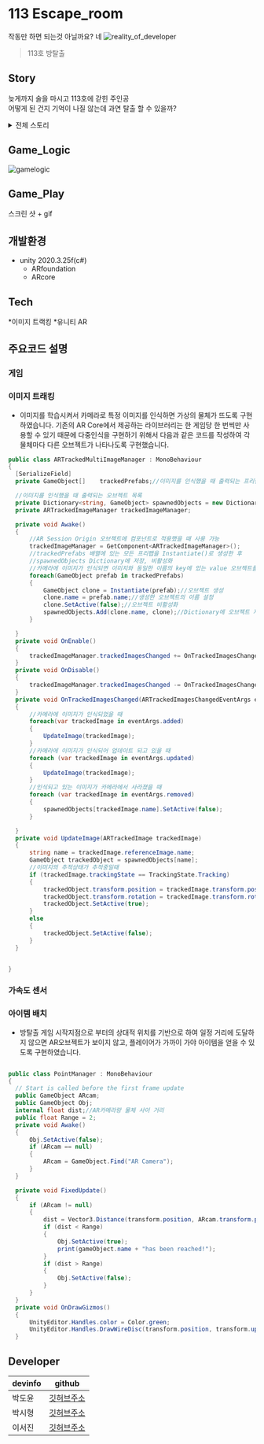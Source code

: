 # 113 Escape_room
작동만 하면 되는것 아닐까요?  네
![reality_of_developer](https://user-images.githubusercontent.com/77565951/149667849-bca4690b-eb90-4e5e-930d-55c66f0f4784.gif)   

> 113호 방탈출

## Story
늦게까지 술을 마시고 113호에 갇힌 주인공   
어떻게 된 건지 기억이 나질 않는데 과연 탈출 할 수 있을까?
<details>
<summary>전체 스토리</summary>
<div markdown="1">

 자신을 귀찮게 하는 희종때문에 화가 난 병규
 희종을 불법감금을 한 사람으로 만들어 몰입캠프에서 쫓아내기 위해 술자리 이후 주인공을 가두고 희종이가 범인인 것처럼 꾸며내는 계획을 한다.
 그러나 계획을 허술하게 해서 주인공은 탈출한다. 병규는 그 사실을 모르고 자고 있는데 과연 그 이후는 어떻게 될까...
    
 
 *이 내용은 실화와 0.1%만 관련있음을 알려드립니다*
 

</div>
</details>   


## Game_Logic   
![gamelogic](https://user-images.githubusercontent.com/77565951/149778113-75bfa07e-9285-4b56-b92b-1b0d1acaa655.jpg)


## Game_Play

스크린 샷 + gif

## 개발환경
- unity 2020.3.25f(c#)
  * ARfoundation
  * ARcore
## Tech   
*이미지 트랙킹
*유니티 AR 

## 주요코드 설명

### 게임 

### 이미지 트래킹
  + 이미지를 학습시켜서 카메라로 특정 이미지를 인식하면 가상의 물체가 뜨도록 구현하였습니다. 기존의 AR Core에서 제공하는 라이브러리는 한 게임당 한 번씩만 사용할 수 있기 때문에 다중인식을 구현하기 위해서 다음과 같은 코드를 작성하여 각 물체마다 다른 오브젝트가 나타나도록 구현했습니다.

  ```cs
public class ARTrackedMultiImageManager : MonoBehaviour
{
    [SerializeField]
    private GameObject[]    trackedPrefabs;//이미지를 인식했을 때 출력되는 프리팹 목록

    //이미지를 인식했을 때 출력되는 오브젝트 목록
    private Dictionary<string, GameObject> spawnedObjects = new Dictionary<string, GameObject>();
    private ARTrackedImageManager trackedImageManager;

    private void Awake()
    {
        //AR Session Origin 오브젝트에 컴포넌트로 적용했을 때 사용 가능
        trackedImageManager = GetComponent<ARTrackedImageManager>();
        //trackedPrefabs 배열에 있는 모든 프리팹을 Instantiate()로 생성한 후
        //spawnedObjects Dictionary에 저장, 비활성화
        //카메라에 이미지가 인식되면 이미지와 동일한 이름의 key에 있는 value 오브젝트를 출력
        foreach(GameObject prefab in trackedPrefabs)
        {
            GameObject clone = Instantiate(prefab);//오브젝트 생성
            clone.name = prefab.name;//생성한 오브젝트의 이름 설정
            clone.SetActive(false);//오브젝트 비활성화
            spawnedObjects.Add(clone.name, clone);//Dictionary에 오브젝트 저장
        }

    }
    private void OnEnable()
    {
        trackedImageManager.trackedImagesChanged += OnTrackedImagesChanged;
    }
    private void OnDisable()
    {
        trackedImageManager.trackedImagesChanged -= OnTrackedImagesChanged;
    }
    private void OnTrackedImagesChanged(ARTrackedImagesChangedEventArgs eventArgs)
    {
        //카메라에 이미지가 인식되었을 때
        foreach(var trackedImage in eventArgs.added)
        {
            UpdateImage(trackedImage);
        }
        //카메라에 이미지가 인식되어 업데이트 되고 있을 때
        foreach (var trackedImage in eventArgs.updated)
        {
            UpdateImage(trackedImage);
        }
        //인식되고 있는 이미지가 카메라에서 사라졌을 때
        foreach (var trackedImage in eventArgs.removed)
        {
            spawnedObjects[trackedImage.name].SetActive(false);
        }

    }
    private void UpdateImage(ARTrackedImage trackedImage)
    {
        string name = trackedImage.referenceImage.name;
        GameObject trackedObject = spawnedObjects[name];
        //이미지의 추적상태가 추적중일때
        if (trackedImage.trackingState == TrackingState.Tracking)
        {
            trackedObject.transform.position = trackedImage.transform.position;
            trackedObject.transform.rotation = trackedImage.transform.rotation;
            trackedObject.SetActive(true);
        }
        else
        {
            trackedObject.SetActive(false);
        }
    }


}
  ```
### 가속도 센서


### 아이템 배치
  + 방탈출 게임 시작지점으로 부터의 상대적 위치를 기반으로 하여 일정 거리에 도달하지 않으면 AR오브젝트가 보이지 않고, 플레이어가 가까이 가야 아이템을 얻을 수 있도록 구현하였습니다.

  ```cs

public class PointManager : MonoBehaviour
{
    // Start is called before the first frame update
    public GameObject ARcam;
    public GameObject Obj;
    internal float dist;//AR카메라랑 물체 사이 거리
    public float Range = 2;
    private void Awake()
    {
        Obj.SetActive(false);
        if (ARcam == null)
        {
            ARcam = GameObject.Find("AR Camera");
        }
    }

    private void FixedUpdate()
    {
        if (ARcam != null)
        {
            dist = Vector3.Distance(transform.position, ARcam.transform.position);
            if (dist < Range)
            {
                Obj.SetActive(true);
                print(gameObject.name + "has been reached!");
            }
            if (dist > Range)
            {
                Obj.SetActive(false);
            }
        }
    }
    private void OnDrawGizmos()
    {
        UnityEditor.Handles.color = Color.green;
        UnityEditor.Handles.DrawWireDisc(transform.position, transform.up, Range);
    }


  ```

## Developer

| devinfo | github |
| ------ | ------ |
| 박도윤 | [깃허브주소](https://github.com/victoria0406) |
| 박시형 | [깃허브주소](https://github.com/sihyeong671) |
| 이서진 | [깃허브주소](https://github.com/metamong-Hi) |

